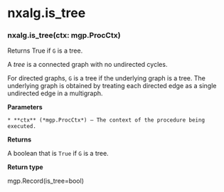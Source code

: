 # nxalg.is_tree


### nxalg.is_tree(ctx: mgp.ProcCtx)
Returns True if `G` is a tree.

A *tree* is a connected graph with no undirected cycles.

For directed graphs, `G` is a tree if the underlying graph is a tree. The
underlying graph is obtained by treating each directed edge as a single
undirected edge in a multigraph.


**Parameters**

    * **ctx** (*mgp.ProcCtx*) – The context of the procedure being executed.



**Returns**

A boolean that is `True` if `G` is a tree.



**Return type**

mgp.Record(is_tree=bool)
